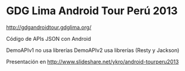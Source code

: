 GDG Lima Android Tour Perú 2013
================================
http://gdgandroidtour.gdglima.org/

Código de APIs JSON con Android 

DemoAPIv1 no usa librerías
DemoAPIv2 usa librerías (Resty y Jackson) 

Presentación en http://www.slideshare.net/ykro/android-tourperu2013